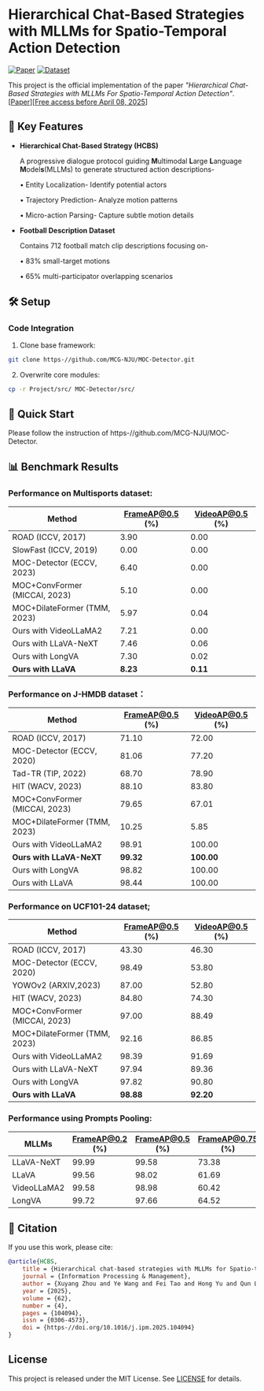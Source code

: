 
# Hierarchical Chat-Based Strategies with MLLMs for Spatio-Temporal Action Detection
[![Paper](https://img.shields.io/badge/IPM-Paper-<COLOR>.svg)](https-//doi.org/10.1016/j.ipm.2025.104094) 
[![Dataset](https://img.shields.io/badge/Dataset-Football_Description-red)](Data/)

This project is the official implementation of the paper _"Hierarchical Chat-Based Strategies with MLLMs For Spatio-Temporal Action Detection"_.
[[Paper](https-//doi.org/10.1016/j.ipm.2025.104094)][[Free access before April 08, 2025](https-//authors.elsevier.com/c/1kdLU15hYd-jQk)]

## 🏈 Key Features
- **Hierarchical Chat-Based Strategy (HCBS)**
  
  A progressive dialogue protocol guiding **M**ultimodal **L**arge **L**anguage **M**odel**s**(MLLMs) to generate structured action descriptions-
  
    • Entity Localization- Identify potential actors

    • Trajectory Prediction- Analyze motion patterns

    • Micro-action Parsing- Capture subtle motion details

- **Football Description Dataset**
  
  Contains 712 football match clip descriptions  focusing on-
  
    • 83% small-target motions

    • 65% multi-participator overlapping scenarios



## 🛠️ Setup
### Code Integration
1. Clone base framework:
```bash
git clone https-//github.com/MCG-NJU/MOC-Detector.git
```

2. Overwrite core modules:
```bash
cp -r Project/src/ MOC-Detector/src/
```

## 🚀 Quick Start
Please follow the instruction of https-//github.com/MCG-NJU/MOC-Detector.


## 📊 Benchmark Results
### Performance on Multisports dataset:
|  Method                       | FrameAP@0.5 (%) | VideoAP@0.5 (%) |
| ----------------------------- | --------------- | --------------- |
| ROAD (ICCV, 2017)             | 3.90            | 0.00            |
| SlowFast (ICCV, 2019)         | 0.00            | 0.00            |
| MOC-Detector (ECCV, 2023)     | 6.40            | 0.00            |
| MOC+ConvFormer (MICCAI, 2023) | 5.10            | 0.00            |
| MOC+DilateFormer (TMM, 2023)  | 5.97            | 0.04            |
| Ours with VideoLLaMA2         | 7.21            | 0.00            |
| Ours with LLaVA-NeXT          | 7.46            | 0.06            |
| Ours with LongVA              | 7.30            | 0.02            |
| **Ours with LLaVA**           | **8.23**        | **0.11**        |


### Performance on J-HMDB dataset：
| Method                          | FrameAP@0.5 (%) | VideoAP@0.5 (%) |
|---------------------------------|-----------------|-----------------|
| ROAD (ICCV, 2017)               | 71.10           | 72.00           |
| MOC-Detector (ECCV, 2020)       | 81.06           | 77.20           |
| Tad-TR (TIP, 2022)              | 68.70           | 78.90           |
| HIT (WACV, 2023)                | 88.10           | 83.80           |
| MOC+ConvFormer (MICCAI, 2023)   | 79.65           | 67.01           |
| MOC+DilateFormer (TMM, 2023)    | 10.25           | 5.85            |
| Ours with VideoLLaMA2           | 98.91           | 100.00          |
| **Ours with LLaVA-NeXT**        | **99.32**       | **100.00**      |
| Ours with LongVA                | 98.82           | 100.00          |
| Ours with LLaVA                 | 98.44           | 100.00          |

### Performance on UCF101-24 dataset;
| Method                          | FrameAP@0.5 (%) | VideoAP@0.5 (%) |
|---------------------------------|-----------------|-----------------|
| ROAD (ICCV, 2017)               | 43.30           | 46.30           |
| MOC-Detector (ECCV, 2020)       | 98.49           | 53.80           |
| YOWOv2 (ARXIV,2023)             | 87.00           | 52.80           |
| HIT (WACV, 2023)                | 84.80           | 74.30           |
| MOC+ConvFormer (MICCAI, 2023)   | 97.00           | 88.49           |
| MOC+DilateFormer (TMM, 2023)    | 92.16           | 86.85           |
| Ours with VideoLLaMA2           | 98.39           | 91.69           |
| Ours with LLaVA-NeXT            | 97.94           | 89.36           |
| Ours with LongVA                | 97.82           | 90.80           |
| **Ours with LLaVA**             | **98.88**       | **92.20**       |

### Performance using Prompts Pooling:
| MLLMs       | FrameAP@0.2 (%) | FrameAP@0.5 (%) | FrameAP@0.75 (%) | VideoAP@0.2 (%) | VideoAP@0.5 (%) | VideoAP@0.75 (%) |
|-------------|-----------------|-----------------|------------------|-----------------|-----------------|------------------|
| LLaVA-NeXT  | 99.99           | 99.58           | 73.38            | 100.00          | 100.00          | 86.79            |
| LLaVA       | 99.56           | 98.02           | 61.69            | 100.00          | 100.00          | 79.79            |
| VideoLLaMA2 | 99.58           | 98.98           | 60.42            | 100.00          | 100.00          | 75.49            |
| LongVA      | 99.72           | 97.66           | 64.52            | 100.00          | 100.00          | 67.01            |

## 📜 Citation
If you use this work, please cite:
```bibtex
@article{HCBS,
    title = {Hierarchical chat-based strategies with MLLMs for Spatio-temporal action detection},
    journal = {Information Processing & Management},
    author = {Xuyang Zhou and Ye Wang and Fei Tao and Hong Yu and Qun Liu},
    year = {2025},
    volume = {62},
    number = {4},
    pages = {104094},
    issn = {0306-4573},
    doi = {https-//doi.org/10.1016/j.ipm.2025.104094}
}
```

## License
This project is released under the MIT License. See [LICENSE](LICENSE) for details.
